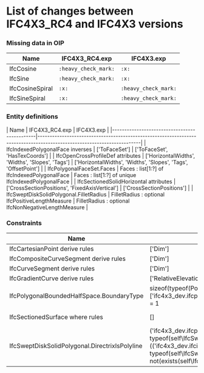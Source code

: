 # List of changes between IFC4X3_RC4 and IFC4X3 versions

### Missing data in OIP

| Name                                 | IFC4X3_RC4.exp          | IFC4X3.exp            |
|--------------------------------------|-------------------------|----------------------|
| IfcCosine                            | `:heavy_check_mark:`    | `:x:`                |
| IfcSine                              | `:heavy_check_mark:`    | `:x:`                |
| IfcCosineSpiral                      |  `:x:`                  | `:heavy_check_mark:` |
| IfcSineSpiral                        |  `:x:`                  | `:heavy_check_mark:` |


### Entity definitions

| Name                                         | IFC4X3_RC4.exp                                      | IFC4X3.exp                                                        |
|----------------------------------------------|------------------------------------------------------------------------------------------------------------------------|
| IfcIndexedPolygonalFace inverses             | ['ToFaceSet']                                       | ['ToFaceSet', 'HasTexCoords']                                    |
| IfcOpenCrossProfileDef attributes            | ['HorizontalWidths', 'Widths', 'Slopes', 'Tags']    | ['HorizontalWidths', 'Widths', 'Slopes', 'Tags', 'OffsetPoint']  |
| IfcPolygonalFaceSet.Faces                    | Faces : list[1:?] of IfcIndexedPolygonalFace        | Faces : list[1:?] of unique IfcIndexedPolygonalFace              |
| IfcSectionedSolidHorizontal attributes       | ['CrossSectionPositions', 'FixedAxisVertical']      | ['CrossSectionPositions']                                        |
| IfcSweptDiskSolidPolygonal.FilletRadius      | FilletRadius : optional IfcPositiveLengthMeasure    | FilletRadius : optional IfcNonNegativeLengthMeasure              |

### Constraints

| Name                                                | IFC4X3_RC4.exp                                                                                                                                                                                                                                               | IFC4X3.exp                                                                                                                                                                                                                                 |
|-----------------------------------------------------|--------------------------------------------------------------------------------------------------------------------------------------------------------------------------------------------------------------------------------------------------------------|-------------------------------------------------------------------------------------------------------------------------------------------------------------------------------------------------------------------------------------------|
| IfcCartesianPoint derive rules                      | ['Dim']                                                                                                                                                                                                                                                      | []                                                                                                                                                                                                                                        |
| IfcCompositeCurveSegment derive rules               | ['Dim']                                                                                                                                                                                                                                                      | []                                                                                                                                                                                                                                        |
| IfcCurveSegment derive rules                        | ['Dim']                                                                                                                                                                                                                                                      | []                                                                                                                                                                                                                                        |
| IfcGradientCurve derive rules                       | ['RelativeElevation']                                                                                                                                                                                                                                        | []                                                                                                                                                                                                                                        |
| IfcPolygonalBoundedHalfSpace.BoundaryType           | sizeof(typeof(PolygonalBoundary)*['ifc4x3_dev.ifcpolyline','ifc4x3_dev.ifccompositecurve']) = 1                                                                                                                                                              | sizeof(typeof(PolygonalBoundary)*['ifc4x3_dev.ifcpolyline','ifc4x3_dev.ifccompositecurve','ifc4x3_dev.ifcindexedpolycurve']) = 1                                                                                                          |
| IfcSectionedSurface where rules                     | []                                                                                                                                                                                                                                                           | ['AreaProfileTypes', 'CorrespondingSectionPositions', 'DirectrixIs3D', 'NoOffsets', 'SectionsSameType']                                                                                                                                   |
| IfcSweptDiskSolidPolygonal.DirectrixIsPolyline      | ('ifc4x3_dev.ifcpolyline' in typeof(self\IfcSweptDiskSolid.Directrix)) or (('ifc4x3_dev.ifcindexedpolycurve' in typeof(self\IfcSweptDiskSolid.Directrix)) and not(exists(self\IfcSweptDiskSolid.Directrix.Segments)))                                        | ('ifc4x3_dev.ifcpolyline' in typeof(self\IfcSweptDiskSolid.Directrix)) or (('ifc4x3_dev.ifcindexedpolycurve' in typeof(self\IfcSweptDiskSolid.Directrix)) and not(exists(self\IfcSweptDiskSolid.Directrix\IfcIndexedPolyCurve.Segments))) |